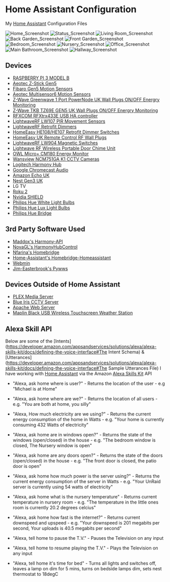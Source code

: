 # Home Assistant Configuration

My [Home Assistant](https://home-assistant.io/) Configuration Files

![Home_Screenshot](https://raw.githubusercontent.com/badgerhome/home-assistant-configuration/master/images/home.png)
![Status_Screenshot](https://raw.githubusercontent.com/badgerhome/home-assistant-configuration/master/images/status.png)
![Living Room_Screenshot](https://raw.githubusercontent.com/badgerhome/home-assistant-configuration/master/images/living_room.png)
![Back Garden_Screenshot](https://raw.githubusercontent.com/badgerhome/home-assistant-configuration/master/images/back_garden.png)
![Front Garden_Screenshot](https://raw.githubusercontent.com/badgerhome/home-assistant-configuration/master/images/front_garden.png)
![Bedroom_Screenshot](https://raw.githubusercontent.com/badgerhome/home-assistant-configuration/master/images/bedroom.png)
![Nursery_Screenshot](https://raw.githubusercontent.com/badgerhome/home-assistant-configuration/master/images/nursery.png)
![Office_Screenshot](https://raw.githubusercontent.com/badgerhome/home-assistant-configuration/master/images/office.png)
![Main Bathroom_Screenshot](https://raw.githubusercontent.com/badgerhome/home-assistant-configuration/master/images/main_bathroom.png)
![Hallway_Screenshot](https://raw.githubusercontent.com/badgerhome/home-assistant-configuration/master/images/hallway.png)


## Devices

- [RASPBERRY PI 3 MODEL B](https://www.raspberrypi.org/products/raspberry-pi-3-model-b/)
- [Aeotec Z-Stick Gen5](http://aeotec.com/z-wave-usb-stick)
- [Fibaro Gen5 Motion Sensors](http://www.fibaro.com/en/the-fibaro-system/motion-sensor)
- [Aeotec Multisensor6 Motion Sensors](http://aeotec.com/z-wave-sensor)
- [Z-Wave Greenwave 1 Port PowerNode UK Wall Plugs ON/OFF Energry Monitoring](http://www.vesternet.com/z-wave-greenwave-1-port-powernode)
- [Z-Wave TKB TZ69E GEN5 UK Wall Plugs ON/OFF Energry Monitoring](http://www.vesternet.com/z-wave-greenwave-1-port-powernode)
- [RFXCOM RFXtrx433E USB HA controller](http://www.rfxcom.com/RFXtrx433E-USB-43392MHz-Transceiver/en)
- [LightwaveRF LW107 PIR Movement Sensors](http://www.lightwaverf.com/product/lw107-pir-movement-sensor/)
- [LightwaveRF Retrofit Dimmers](http://www.lightwaverf.com/product-category/retrofit-dimmers/)
- [HomeEasy HE108/HE107 Retrofit Dimmer Switches](http://www.socketsandswitches.com/?SKSID=840&ItemID=2988)
- [HomeEasy UK Remote Control RF Wall Plugs](http://www.uk-automation.co.uk/home-easy-remote-control-3-pack-socket-kit/)
- [LightwaveRF LW904 Magnetic Switches](http://www.lightwaverf.com/product/lw904-magnetic-switch/)
- [Lightwave RF Wireless Portable Door Chime Unit](https://www.downlights.co.uk/lightwave-rf-wireless-portable-door-chime-unit.html)
- [OWL Micro+ CM180 Energy Monitor](http://www.theowl.com/index.php?cID=185)
- [Wansview NCM751GA K1 CCTV Cameras](https://www.amazon.co.uk/Wansview-Camera-Waterproof-Outdoor-W1/dp/B01AC1XRGA)
- [Logitech Harmony Hub](http://www.logitech.com/en-gb/product/harmony-hub)
- [Google Chromecast Audio](https://www.google.com/chromecast/audio/)
- [Amazon Echo UK](https://www.amazon.co.uk/Amazon-SK705DI-Echo-Black/dp/B01GAGVIE4)
- [Nest Gen3 UK](https://nest.com/thermostat/meet-nest-thermostat/)
- LG TV
- [Roku 2](https://www.roku.com/en-gb/products/roku-2)
- [Nvidia SHIELD](https://www2.nvidia.com/en-us/shield/)
- [Philips Hue White Light Bulbs](http://www2.meethue.com/en-gb/)
- [Philips Hue Lux Light Bulbs](http://www2.meethue.com/en-gb/)
- [Philips Hue Bridge](http://www2.meethue.com/en-gb/)

## 3rd Party Software Used

- [Maddox's Harmony-API](https://github.com/maddox/harmony-api)
- [NovaGL's HarmonyHubControl](https://github.com/NovaGL/HarmonyHubControl)
- [Nfarina's Homebridge](https://github.com/nfarina/homebridge/wiki/Running-HomeBridge-on-a-Raspberry-Pi)
- [Home-Assistant's Homebridge-Homeassistant](https://github.com/home-assistant/homebridge-homeassistant)
- [Webmin](http://www.webmin.com/)
- [Jim-Easterbrook's Pywws](https://github.com/jim-easterbrook/pywws)

## Devices Outside of Home Assistant
- [PLEX Media Server](https://plex.tv)
- [Blue Iris CCTV Server](http://blueirissoftware.com/)
- [Apache Web Server](https://httpd.apache.org/)
- [Maplin Black USB Wireless Touchscreen Weather Station](http://www.maplin.co.uk/p/black-usb-wireless-touchscreen-weather-centre-n96gy)

## Alexa Skill API
Below are some of the [Intents](https://developer.amazon.com/appsandservices/solutions/alexa/alexa-skills-kit/docs/defining-the-voice-interface#The Intent Schema) & [Utterances](https://developer.amazon.com/appsandservices/solutions/alexa/alexa-skills-kit/docs/defining-the-voice-interface#The Sample Utterances File) I have working with [Home Assistant](https://home-assistant.io/) via the Amazon [Alexa Skills Kit](https://developer.amazon.com/edw/home.html) API

- "Alexa, ask home where is user?" - Returns the location of the user - e.g "Michael is at Home"

- "Alexa, ask home where are we?" - Returns the location of all users - e.g. "You are both at home, you silly"

- "Alexa, How much electricity are we using?" - Returns the current energy consumption of the home in Watts - e.g. "Your home is currently consuming 432 Watts of electricity"

- "Alexa, ask home are in windows open?" - Returns the state of the windows (open/closed) in the house - e.g. "The bedroom window is closed, The Nursery window is open"

- "Alexa, ask home are any doors open?" - Returns the state of the doors (open/closed) in the house - e.g. "The front door is closed, the patio door is open"

- "Alexa, ask home how much power is the server using?" - Returns the current energy consumption of the server in Watts - e.g. "Your UnRaid server is currently using 54 watts of electricity"

- "Alexa, ask home what is the nursery temperature" - Returns current temperature in nursery room - e.g. "The temperature in the little ones room is currently 20.2 degrees celcius"

- "Alexa, ask home how fast is the internet?" - Returns current downspeed and upspeed - e.g. "Your downspeed is 201 megabits per second, Your uploads is 40.5 megabits per second"

- "Alexa, tell home to pause the T.V." - Pauses the Television on any input

- "Alexa, tell home to resume playing the T.V." - Plays the Television on any input

- "Alexa, tell home it's time for bed" - Turns all lights and switches off, leaves a lamp on dim for 5 mins, turns on bedside lamps dim, sets nest thermostat to 18degC
